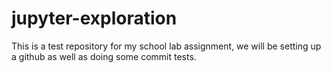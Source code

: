 # jupyter-exploration

This is a test repository for my school lab assignment, we will be setting up a github as well as doing some commit tests.
